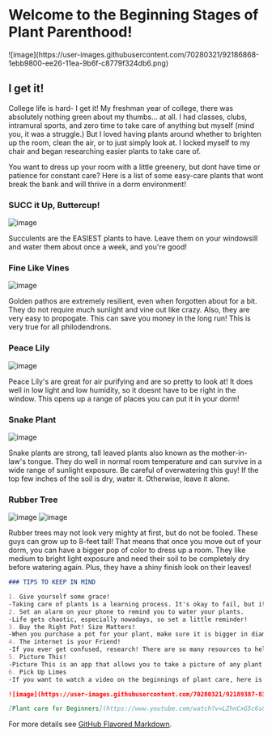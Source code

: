 <h1>Welcome to the Beginning Stages of Plant Parenthood!</h1>
![image](https://user-images.githubusercontent.com/70280321/92186868-1ebb9800-ee26-11ea-9b6f-c8779f324db6.png)

## I get it!

College life is hard- I get it! My freshman year of college, there was absolutely nothing green about my thumbs... at all. I had classes, clubs, intramural sports, and zero time to take care of anything but myself (mind you, it was a struggle.) But I loved having plants around whether to brighten up the room, clean the air, or to just simply look at. I locked myself to my chair and began researching easier plants to take care of.

You want to dress up your room with a little greenery, but dont have time or patience for constant care? Here is a list of some easy-care plants that wont break the bank and will thrive in a dorm environment!

### SUCC it Up, Buttercup!
![image](https://user-images.githubusercontent.com/70280321/92188645-2a5d8d80-ee2b-11ea-90e4-6293a90bc626.png)


Succulents are the EASIEST plants to have. Leave them on your windowsill and water them about once a week, and you're good!  

### Fine Like Vines
![image](https://user-images.githubusercontent.com/70280321/92192042-2a618b80-ee33-11ea-8207-5e3888760806.png)


Golden pathos are extremely resilient, even when forgotten about for a bit. They do not require much sunlight and vine out like crazy. Also, they are very easy to propogate. This can save you money in the long run! This is very true for all philodendrons.

### Peace Lily
![image](https://user-images.githubusercontent.com/70280321/92192672-8082fe80-ee34-11ea-95ec-acfdd1ba0838.png)

Peace Lily's are great for air purifying and are so pretty to look at! It does well in low light and low humidity, so it doesnt have to be right in the window. This opens up a range of places you can put it in your dorm!

### Snake Plant
![image](https://user-images.githubusercontent.com/70280321/92192781-c2ac4000-ee34-11ea-9100-932531e6fd48.png)

Snake plants are strong, tall leaved plants also known as the mother-in-law's tongue. They do well in normal room temperature and can survive in a wide range of sunlight exposure. Be careful of overwatering this guy! If the top few inches of the soil is dry, water it. Otherwise, leave it alone.

### Rubber Tree
![image](https://user-images.githubusercontent.com/70280321/92192912-056e1800-ee35-11ea-9c8a-a8cd0e8fe44f.png) ![image](https://user-images.githubusercontent.com/70280321/92192993-3d755b00-ee35-11ea-9f3e-61f0a306ba60.png)


Rubber trees may not look very mighty at first, but do not be fooled. These guys can grow up to 8-feet tall! That means that once you move out of your dorm, you can have a bigger pop of color to dress up a room. They like medium to bright light exposure and need their soil to be completely dry before watering again. Plus, they have a shiny finish look on their leaves!

```markdown
### TIPS TO KEEP IN MIND

1. Give yourself some grace!
-Taking care of plants is a learning process. It's okay to fail, but it's more important to keep trying! No one is perfect!
2. Set an alarm on your phone to remind you to water your plants.
-Life gets chaotic, especially nowadays, so set a little reminder!
3. Buy the Right Pot! Size Matters!
-When you purchase a pot for your plant, make sure it is bigger in diameter by at least a few inches. Leave room for the little guy to grow.
4. The internet is your Friend!
-If you ever get confused, research! There are so many resources to help you out. 
5. Picture This!
-Picture This is an app that allows you to take a picture of any plant and tells you all about it and how to take care of them! It's free on all devices!
6. Pick Up Limes
-If you want to watch a video on the beginnings of plant care, here is the link to one of my favorite vegan minimalist youtubers, Sadia. She is super knowledgable, experienced, and overall a great online mentor. Check her out!

![image](https://user-images.githubusercontent.com/70280321/92189387-8379f100-ee2c-11ea-814d-7f3b39b08b37.png)

[Plant care for Beginners](https://www.youtube.com/watch?v=LZhnCxG5c6s&t=4s) 
```

For more details see [GitHub Flavored Markdown](https://guides.github.com/features/mastering-markdown/).

